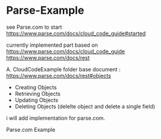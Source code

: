 Parse-Example
=============

see Parse.com to start 
https://www.parse.com/docs/cloud_code_guide#started

currently implemented part based on 
https://www.parse.com/docs/cloud_code_guide
https://www.parse.com/docs/rest

A. CloudCodeExample folder
base document : https://www.parse.com/docs/rest#objects
- Creating Objects
- Retrieving Objects
- Updating Objects
- Deleting Objects (delelte object and delete a single field)

i will add implementation for parse.com.

Parse.com Example
